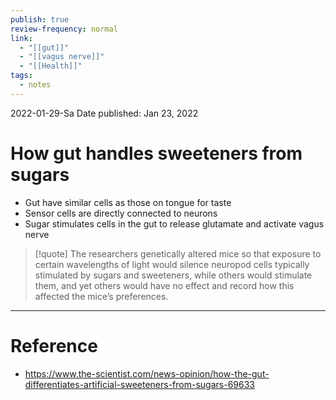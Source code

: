 ```yaml
---
publish: true
review-frequency: normal
link:
  - "[[gut]]"
  - "[[vagus nerve]]"
  - "[[Health]]"
tags:
  - notes
---
```

2022-01-29-Sa
Date published: Jan 23, 2022

# How gut handles sweeteners from sugars
- Gut have similar cells as those on tongue for taste
- Sensor cells are directly connected to neurons
- Sugar stimulates cells in the gut to release glutamate and activate vagus nerve

> [!quote] 
> The researchers genetically altered mice so that exposure to certain wavelengths of light would silence neuropod cells typically stimulated by sugars and sweeteners, while others would stimulate them, and yet others would have no effect and record how this affected the mice’s preferences.

---
# Reference
- https://www.the-scientist.com/news-opinion/how-the-gut-differentiates-artificial-sweeteners-from-sugars-69633